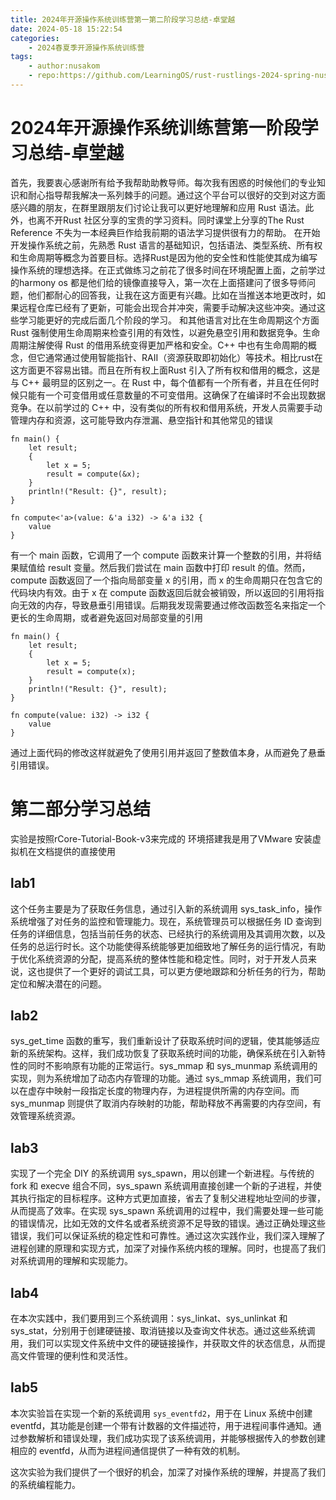 ```yaml
---
title: 2024年开源操作系统训练营第一第二阶段学习总结-卓堂越
date: 2024-05-18 15:22:54
categories:
    - 2024春夏季开源操作系统训练营 
tags:
    - author:nusakom
    - repo:https://github.com/LearningOS/rust-rustlings-2024-spring-nusakom.git
---
```

# 2024年开源操作系统训练营第一阶段学习总结-卓堂越
首先，我要衷心感谢所有给予我帮助助教导师。每次我有困惑的时候他们的专业知识和耐心指导帮我解决一系列棘手的问题。通过这个平台可以很好的交到对这方面感兴趣的朋友，在群里跟朋友们讨论让我可以更好地理解和应用 Rust 语法。此外，也离不开Rust 社区分享的宝贵的学习资料。同时课堂上分享的The Rust Reference 不失为一本经典巨作给我前期的语法学习提供很有力的帮助。
在开始开发操作系统之前，先熟悉 Rust 语言的基础知识，包括语法、类型系统、所有权和生命周期等概念为首要目标。选择Rust是因为他的安全性和性能使其成为编写操作系统的理想选择。在正式做练习之前花了很多时间在环境配置上面，之前学过的harmony os 都是他们给的镜像直接导入，第一次在上面搭建问了很多导师问题，他们都耐心的回答我，让我在这方面更有兴趣。比如在当推送本地更改时，如果远程仓库已经有了更新，可能会出现合并冲突，需要手动解决这些冲突。通过这些学习能更好的完成后面几个阶段的学习。
和其他语言对比在生命周期这个方面Rust 强制使用生命周期来检查引用的有效性，以避免悬空引用和数据竞争。生命周期注解使得 Rust 的借用系统变得更加严格和安全。C++ 中也有生命周期的概念，但它通常通过使用智能指针、RAII（资源获取即初始化）等技术。相比rust在这方面更不容易出错。而且在所有权上面Rust 引入了所有权和借用的概念，这是与 C++ 最明显的区别之一。在 Rust 中，每个值都有一个所有者，并且在任何时候只能有一个可变借用或任意数量的不可变借用。这确保了在编译时不会出现数据竞争。在以前学过的 C++ 中，没有类似的所有权和借用系统，开发人员需要手动管理内存和资源，这可能导致内存泄漏、悬空指针和其他常见的错误
```
fn main() {
    let result;
    {
        let x = 5;
        result = compute(&x);
    }
    println!("Result: {}", result);
}

fn compute<'a>(value: &'a i32) -> &'a i32 {
    value
}
```
有一个 main 函数，它调用了一个 compute 函数来计算一个整数的引用，并将结果赋值给 result 变量。然后我们尝试在 main 函数中打印 result 的值。然而，compute 函数返回了一个指向局部变量 x 的引用，而 x 的生命周期只在包含它的代码块内有效。由于 x 在 compute 函数返回后就会被销毁，所以返回的引用将指向无效的内存，导致悬垂引用错误。后期我发现需要通过修改函数签名来指定一个更长的生命周期，或者避免返回对局部变量的引用
```
fn main() {
    let result;
    {
        let x = 5;
        result = compute(x);
    }
    println!("Result: {}", result);
}

fn compute(value: i32) -> i32 {
    value
}
```
通过上面代码的修改这样就避免了使用引用并返回了整数值本身，从而避免了悬垂引用错误。
# 第二部分学习总结
实验是按照rCore-Tutorial-Book-v3来完成的
环境搭建我是用了VMware 安装虚拟机在文档提供的直接使用
## lab1
这个任务主要是为了获取任务信息，通过引入新的系统调用 sys_task_info，操作系统增强了对任务的监控和管理能力。现在，系统管理员可以根据任务 ID 查询到任务的详细信息，包括当前任务的状态、已经执行的系统调用及其调用次数，以及任务的总运行时长。这个功能使得系统能够更加细致地了解任务的运行情况，有助于优化系统资源的分配，提高系统的整体性能和稳定性。同时，对于开发人员来说，这也提供了一个更好的调试工具，可以更方便地跟踪和分析任务的行为，帮助定位和解决潜在的问题。
## lab2
sys_get_time 函数的重写，我们重新设计了获取系统时间的逻辑，使其能够适应新的系统架构。这样，我们成功恢复了获取系统时间的功能，确保系统在引入新特性的同时不影响原有功能的正常运行。sys_mmap 和 sys_munmap 系统调用的实现，则为系统增加了动态内存管理的功能。通过 sys_mmap 系统调用，我们可以在虚存中映射一段指定长度的物理内存，为进程提供所需的内存空间。而 sys_munmap 则提供了取消内存映射的功能，帮助释放不再需要的内存空间，有效管理系统资源。
## lab3
实现了一个完全 DIY 的系统调用 sys_spawn，用以创建一个新进程。与传统的 fork 和 execve 组合不同，sys_spawn 系统调用直接创建一个新的子进程，并使其执行指定的目标程序。这种方式更加直接，省去了复制父进程地址空间的步骤，从而提高了效率。在实现 sys_spawn 系统调用的过程中，我们需要处理一些可能的错误情况，比如无效的文件名或者系统资源不足导致的错误。通过正确处理这些错误，我们可以保证系统的稳定性和可靠性。通过这次实践作业，我们深入理解了进程创建的原理和实现方式，加深了对操作系统内核的理解。同时，也提高了我们对系统调用的理解和实现能力。
## lab4
在本次实践中，我们要用到三个系统调用：sys_linkat、sys_unlinkat 和 sys_stat，分别用于创建硬链接、取消链接以及查询文件状态。通过这些系统调用，我们可以实现文件系统中文件的硬链接操作，并获取文件的状态信息，从而提高文件管理的便利性和灵活性。
## lab5
本次实验旨在实现一个新的系统调用 `sys_eventfd2`，用于在 Linux 系统中创建 eventfd，其功能是创建一个带有计数器的文件描述符，用于进程间事件通知。通过参数解析和错误处理，我们成功实现了该系统调用，并能够根据传入的参数创建相应的 eventfd，从而为进程间通信提供了一种有效的机制。

这次实验为我们提供了一个很好的机会，加深了对操作系统的理解，并提高了我们的系统编程能力。